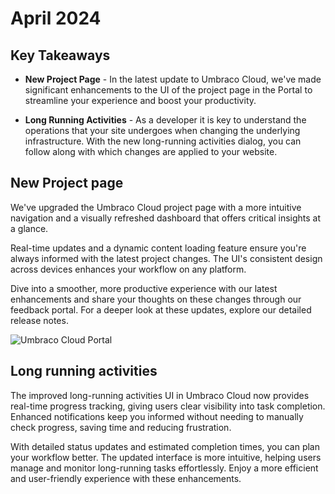 # April 2024

## Key Takeaways

* **New Project Page** - In the latest update to Umbraco Cloud, we've made significant enhancements to the UI of the project page in the Portal to streamline your experience and boost your productivity.

*  **Long Running Activities** - As a developer it is key to understand the operations that your site undergoes when changing the underlying infrastructure. With the new long-running activities dialog, you can follow along with which changes are applied to your website.


## New Project page

We've upgraded the Umbraco Cloud project page with a more intuitive navigation and a visually refreshed dashboard that offers critical insights at a glance. 

Real-time updates and a dynamic content loading feature ensure you're always informed with the latest project changes. The UI's consistent design across devices enhances your workflow on any platform. 

Dive into a smoother, more productive experience with our latest enhancements and share your thoughts on these changes through our feedback portal. For a deeper look at these updates, explore our detailed release notes.

![Umbraco Cloud Portal](images/new-cloud-portal.png)

## Long running activities

The improved long-running activities UI in Umbraco Cloud now provides real-time progress tracking, giving users clear visibility into task completion. Enhanced notifications keep you informed without needing to manually check progress, saving time and reducing frustration.

With detailed status updates and estimated completion times, you can plan your workflow better. The updated interface is more intuitive, helping users manage and monitor long-running tasks effortlessly. Enjoy a more efficient and user-friendly experience with these enhancements.
